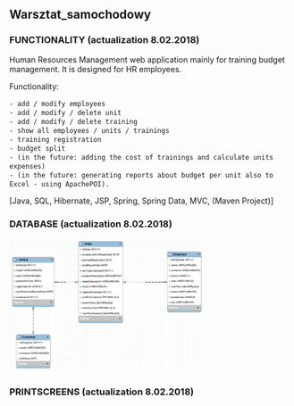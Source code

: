 ## Warsztat_samochodowy

### FUNCTIONALITY (actualization 8.02.2018)
Human Resources Management web application mainly for training budget management.
It is designed for HR employees.

Functionality:
	
	- add / modify employees
	- add / modify / delete unit
	- add / modify / delete training
	- show all employees / units / trainings
	- training registration
	- budget split
	- (in the future: adding the cost of trainings and calculate units expenses)
	- (in the future: generating reports about budget per unit also to Excel - using ApachePOI).

[Java, SQL, Hibernate, JSP, Spring, Spring Data, MVC, (Maven Project)]


### DATABASE (actualization 8.02.2018)

<img src="WebContent/printscreens/1.png" width="70%" height="70%">


### PRINTSCREENS (actualization 8.02.2018)


